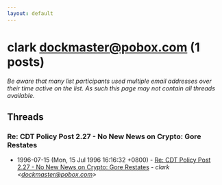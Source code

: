 ```yaml
---
layout: default
---
```


# clark <dockmaster@pobox.com> (1 posts)

_Be aware that many list participants used multiple email addresses over their time active on the list. As such this page may not contain all threads available._

## Threads

### Re: CDT Policy Post 2.27 - No New News on Crypto: Gore Restates
+ 1996-07-15 (Mon, 15 Jul 1996 16:16:32 +0800) - [Re: CDT Policy Post 2.27 - No New News on Crypto: Gore Restates](/archive/1996/07/dd9b8d696c7ef46c476b6121cb9281b8b89a113e1d3f38b37e748478593b1e31) - _clark \<dockmaster@pobox.com\>_

